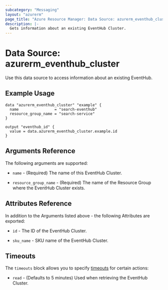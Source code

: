 ```yaml
---
subcategory: "Messaging"
layout: "azurerm"
page_title: "Azure Resource Manager: Data Source: azurerm_eventhub_cluster"
description: |-
  Gets information about an existing EventHub Cluster.
---
```


# Data Source: azurerm_eventhub_cluster

Use this data source to access information about an existing EventHub.

## Example Usage

```hcl
data "azurerm_eventhub_cluster" "example" {
  name                = "search-eventhub"
  resource_group_name = "search-service"
}

output "eventhub_id" {
  value = data.azurerm_eventhub_cluster.example.id
}
```

## Arguments Reference

The following arguments are supported:

* `name` - (Required) The name of this EventHub Cluster.

* `resource_group_name` - (Required) The name of the Resource Group where the EventHub Cluster exists.

## Attributes Reference

In addition to the Arguments listed above - the following Attributes are exported:

* `id` - The ID of the EventHub Cluster.

* `sku_name` - SKU name of the EventHub Cluster.

## Timeouts

The `timeouts` block allows you to specify [timeouts](https://www.terraform.io/docs/configuration/resources.html#timeouts) for certain actions:

* `read` - (Defaults to 5 minutes) Used when retrieving the EventHub Cluster.
